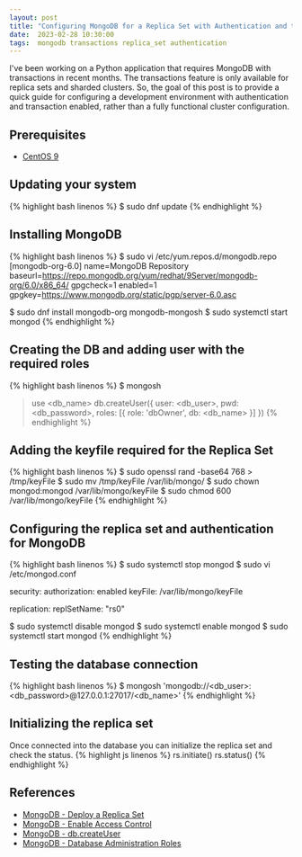```yaml
---
layout: post
title: "Configuring MongoDB for a Replica Set with Authentication and transactions support"
date:  2023-02-28 10:30:00
tags:  mongodb transactions replica_set authentication 
---
```


I've been working on a Python application that requires MongoDB with transactions in recent months.
The transactions feature is only available for replica sets and sharded clusters. So, the goal of 
this post is to provide a quick guide for configuring a development environment 
with authentication and transaction enabled, rather than a fully functional cluster configuration.

## Prerequisites

* [CentOS 9](https://centos.org/stream9/)

## Updating your system
{% highlight bash linenos %}
$ sudo dnf update
{% endhighlight %}

## Installing MongoDB
{% highlight bash linenos %}
$ sudo vi /etc/yum.repos.d/mongodb.repo
[mongodb-org-6.0] 
name=MongoDB Repository
baseurl=https://repo.mongodb.org/yum/redhat/9Server/mongodb-org/6.0/x86_64/
gpgcheck=1
enabled=1
gpgkey=https://www.mongodb.org/static/pgp/server-6.0.asc


$ sudo dnf install mongodb-org mongodb-mongosh
$ sudo systemctl start mongod
{% endhighlight %}

## Creating the DB and adding user with the required roles
{% highlight bash linenos %}
$ mongosh
> use <db_name>
> db.createUser({ user: <db_user>, pwd: <db_password>, roles: [{ role: 'dbOwner', db: <db_name> }] })
{% endhighlight %}

## Adding the keyfile required for the Replica Set
{% highlight bash linenos %}
$ sudo openssl rand -base64 768 >  /tmp/keyFile
$ sudo mv /tmp/keyFile /var/lib/mongo/
$ sudo chown mongod:mongod /var/lib/mongo/keyFile 
$ sudo chmod 600 /var/lib/mongo/keyFile
{% endhighlight %}

## Configuring the replica set and authentication for MongoDB
{% highlight bash linenos %}
$ sudo systemctl stop mongod
$ sudo vi /etc/mongod.conf

security:
  authorization: enabled
  keyFile: /var/lib/mongo/keyFile

replication:
  replSetName: "rs0"

$ sudo systemctl disable mongod
$ sudo systemctl enable mongod
$ sudo systemctl start mongod
{% endhighlight %}

## Testing the database connection
{% highlight bash linenos %}
$ mongosh 'mongodb://<db_user>:<db_password>@127.0.0.1:27017/<db_name>'
{% endhighlight %}

## Initializing the replica set
Once connected into the database you can initialize the replica set and check the status.
{% highlight js linenos %}
rs.initiate()
rs.status()
{% endhighlight %}

## References

* [MongoDB - Deploy a Replica Set](https://www.mongodb.com/docs/manual/tutorial/deploy-replica-set/)
* [MongoDB - Enable Access Control](https://www.mongodb.com/docs/manual/tutorial/enable-authentication/)
* [MongoDB - db.createUser](https://www.mongodb.com/docs/manual/reference/method/db.createUser/)
* [MongoDB - Database Administration Roles](https://www.mongodb.com/docs/manual/reference/built-in-roles/#database-administration-roles)
